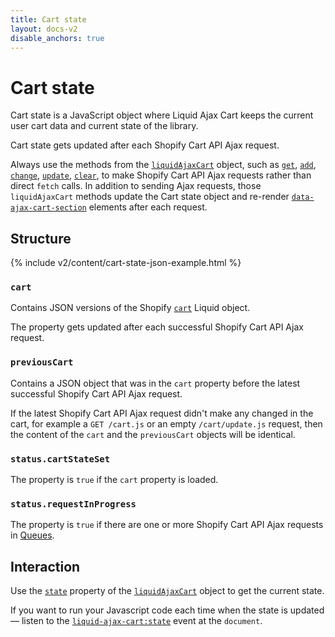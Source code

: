 ```yaml
---
title: Cart state
layout: docs-v2
disable_anchors: true
---
```


# Cart state
<p class="lead">
Cart state is a JavaScript object where Liquid Ajax Cart keeps the current user cart data and current state of the library.
</p>

Cart state gets updated after each Shopify Cart API Ajax request.

Always use the methods from the [`liquidAjaxCart`](/v2/docs/liquid-ajax-cart/) object, such as 
[`get`](/v2/docs/liquid-ajax-cart-get), 
[`add`](/v2/docs/liquid-ajax-cart-add), 
[`change`](/v2/docs/liquid-ajax-cart-change), 
[`update`](/v2/docs/liquid-ajax-cart-update),
[`clear`](/v2/docs/liquid-ajax-cart-clear),
to make Shopify Cart API Ajax requests rather than direct `fetch` calls. 
In addition to sending Ajax requests, those `liquidAjaxCart` methods update the Cart state object and
re-render [`data-ajax-cart-section`](/v2/docs/data-ajax-cart-section) elements after each request.

## Structure

{% include v2/content/cart-state-json-example.html %}

### `cart`
Contains JSON versions of the Shopify [`cart`](https://shopify.dev/api/liquid/objects/cart) Liquid object.

The property gets updated after each successful Shopify Cart API Ajax request.

### `previousCart`

Contains a JSON object that was in the `cart` property before the latest successful Shopify Cart API Ajax request.

If the latest Shopify Cart API Ajax request didn't make any changed in the cart,
for example a `GET /cart.js` or an empty `/cart/update.js` request,
then the content of the `cart` and the `previousCart` objects will be identical.

### `status.cartStateSet`

The property is `true` if the `cart` property is loaded.

### `status.requestInProgress`

The property is `true` if there are one or more Shopify Cart API Ajax requests in [Queues](/v2/docs/queues-of-requests/).

## Interaction

Use the [`state`](/v2/docs/liquid-ajax-cart-state/) property of the [`liquidAjaxCart`](/v2/docs/liquid-ajax-cart/) object to get the current state.

If you want to run your Javascript code each time when the state is updated — 
listen to the [`liquid-ajax-cart:state`](/v2/docs/state-event/) event at the `document`.